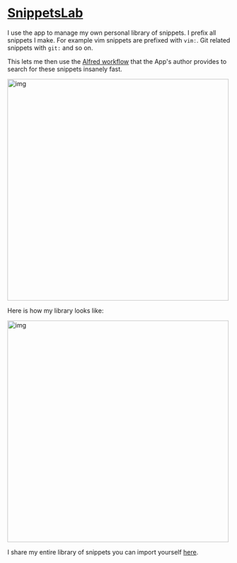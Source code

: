 # [SnippetsLab](https://www.renfei.org/snippets-lab/)
I use the app to manage my own personal library of snippets. I prefix all snippets I make. For example vim snippets are prefixed with `vim:`. Git related snippets with `git:` and so on.

This lets me then use the [Alfred workflow](https://www.renfei.org/snippets-lab/press-release/whats-new/osx-1.6.html) that the App's author provides to search for these snippets insanely fast.

<img src="https://i.imgur.com/gzoH1Dh.png" width="500" alt="img">

Here is how my library looks like:

<img src="https://i.imgur.com/cDmCSyE.png" width="500" alt="img">

I share my entire library of snippets you can import yourself [here](https://github.com/nikitavoloboev/my-mac-os/tree/master/snippetslab#readme).